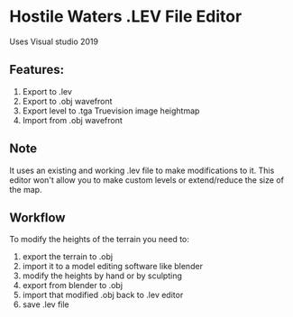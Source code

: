 # Hostile Waters .LEV File Editor
Uses Visual studio 2019

## Features:
1. Export to .lev
2. Export to .obj wavefront
3. Export level to .tga Truevision image heightmap
4. Import from .obj wavefront

## Note
It uses an existing and working .lev file to make modifications to it. This editor won't allow you to make custom levels or extend/reduce the size of the map.

## Workflow
To modify the heights of the terrain you need to:
1. export the terrain to .obj
2. import it to a model editing software like blender
3. modify the heights by hand or by sculpting
4. export from blender to .obj
5. import that modified .obj back to .lev editor
6. save .lev file

